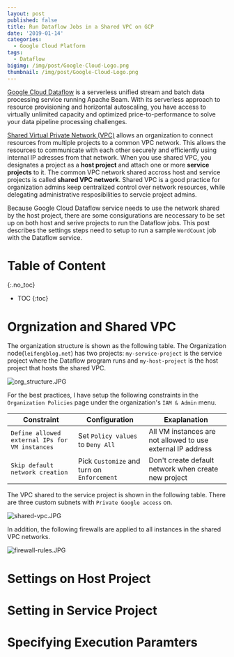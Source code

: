 ```yaml
---
layout: post
published: false
title: Run Dataflow Jobs in a Shared VPC on GCP
date: '2019-01-14'
categories:
  - Google Cloud Platform
tags:
  - Dataflow
bigimg: /img/post/Google-Cloud-Logo.png
thumbnail: /img/post/Google-Cloud-Logo.png
---
```


[Google Cloud Dataflow](https://cloud.google.com/dataflow/#benefits) is a serverless unified stream and batch data processing service running Apache Beam. With its serverless approach to resource provisioning and horizontal autoscaling, you have access to virtually unlimited capacity and optimized price-to-performance to solve your data pipeline processing challenges.
<!--more-->

[Shared Virtual Private Network (VPC)](https://cloud.google.com/vpc/docs/shared-vpc) allows an organization to connect resources from multiple projects to a common VPC network. This allows the resources to communicate with each other securely and efficiently using internal IP adresses from that network. When you use shared VPC, you designates a project as a **host project** and attach one or more **service projects** to it. The common VPC network shared accross host and service projects is called **shared VPC network**. Shared VPC is a good practice for organization admins keep centralized control over network resources, while delegating administrative resposibilities to servcie project admins.

Because Google Cloud Dataflow service needs to use the network shared by the host project, there are some consigurations are neccessary to be set up on both host and serive projects to run the Dataflow jobs. This post describes the settings steps need to setup to run a sample `WordCount` job with the Dataflow service.


# Table of Content

{:.no_toc}

* TOC
{:toc}

# Orgnization and Shared VPC

The organization structure is shown as the following table. The Organization node(`leifengblog.net`) has two projects: `my-service-project` is the service project where the Dataflow program runs and `my-host-project` is the host project that hosts the shared VPC. 

![org_structure.JPG]({{site.baseurl}}/img/post/org_structure.JPG)

For the best practices, I have setup the following constraints in the `Organization Policies` page under the organization's `IAM & Admin` menu. 

|   Constraint   |   Configuration      |  Exaplanation |
| ------------- | -------------  |------------- |
| `Define allowed external IPs for VM instances` | Set `Policy values` to `Deny All` | All VM instances are not allowed to use external IP address |
| `Skip default network creation` | Pick `Customize` and turn on `Enforcement` | Don't create default network when create new project |

The VPC shared to the service project is shown in the following table. There are three custom subnets with `Private Google access` on.

![shared-vpc.JPG]({{site.baseurl}}/img/post/shared-vpc.JPG)

In addition, the following firewalls are applied to all instances in the shared VPC networks.

![firewall-rules.JPG]({{site.baseurl}}/img/post/firewall-rules.JPG)



# Settings on Host Project



# Setting in Service Project




# Specifying Execution Paramters

